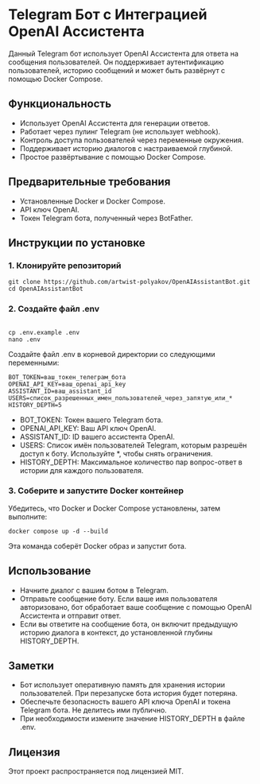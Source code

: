 # Telegram Бот с Интеграцией OpenAI Ассистента

Данный Telegram бот использует OpenAI Ассистента для ответа на сообщения пользователей. Он поддерживает аутентификацию пользователей, историю сообщений и может быть развёрнут с помощью Docker Compose.

## Функциональность

- Использует OpenAI Ассистента для генерации ответов.
- Работает через пулинг Telegram (не использует webhook).
- Контроль доступа пользователей через переменные окружения.
- Поддерживает историю диалогов с настраиваемой глубиной.
- Простое развёртывание с помощью Docker Compose.

## Предварительные требования

- Установленные Docker и Docker Compose.
- API ключ OpenAI.
- Токен Telegram бота, полученный через BotFather.

## Инструкции по установке

### 1. Клонируйте репозиторий

```
git clone https://github.com/artwist-polyakov/OpenAIAssistantBot.git
cd OpenAIAssistantBot
```

### 2. Создайте файл .env

```

cp .env.example .env
nano .env

```

Создайте файл .env в корневой директории со следующими переменными:

```
BOT_TOKEN=ваш_токен_телеграм_бота
OPENAI_API_KEY=ваш_openai_api_key
ASSISTANT_ID=ваш_assistant_id
USERS=список_разрешенных_имен_пользователей_через_запятую_или_*
HISTORY_DEPTH=5
```

- BOT_TOKEN: Токен вашего Telegram бота.
- OPENAI_API_KEY: Ваш API ключ OpenAI.
- ASSISTANT_ID: ID вашего ассистента OpenAI.
- USERS: Список имён пользователей Telegram, которым разрешён доступ к боту. Используйте *, чтобы снять ограничения.
- HISTORY_DEPTH: Максимальное количество пар вопрос-ответ в истории для каждого пользователя.

### 3. Соберите и запустите Docker контейнер

Убедитесь, что Docker и Docker Compose установлены, затем выполните:

```
docker compose up -d --build
```

Эта команда соберёт Docker образ и запустит бота.

## Использование

- Начните диалог с вашим ботом в Telegram.
- Отправьте сообщение боту. Если ваше имя пользователя авторизовано, бот обработает ваше сообщение с помощью OpenAI Ассистента и отправит ответ.
- Если вы ответите на сообщение бота, он включит предыдущую историю диалога в контекст, до установленной глубины HISTORY_DEPTH.

## Заметки

- Бот использует оперативную память для хранения истории пользователей. При перезапуске бота история будет потеряна.
- Обеспечьте безопасность вашего API ключа OpenAI и токена Telegram бота. Не делитесь ими публично.
- При необходимости измените значение HISTORY_DEPTH в файле .env.

## Лицензия

Этот проект распространяется под лицензией MIT.
